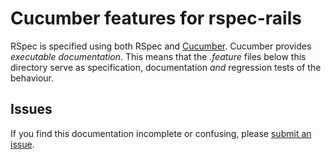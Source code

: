 # Cucumber features for rspec-rails

RSpec is specified using both RSpec and
[Cucumber](http://github.com/aslakhellesoy/cucumber). Cucumber provides
_executable documentation_.  This means that the _.feature_ files below this
directory serve as specification, documentation _and_ regression tests of the
behaviour.

## Issues

If you find this documentation incomplete or confusing, please [submit an
issue](http://github.com/rspec/rspec-expectations/issues).
